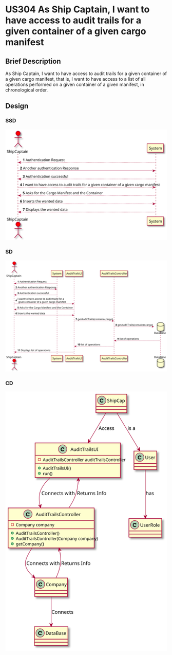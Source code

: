 # US304 As Ship Captain, I want to have access to audit trails for a given container of a given cargo manifest
## Brief Description

As Ship Captain, I want to have access to audit trails for a given container of a
given cargo manifest, that is, I want to have access to a list of all operations performed on
a given container of a given manifest, in chronological order.

## Design

### SSD

![](US304_SSD.svg)

### SD

![](US304_SD.svg)

### CD

![](US304_CD.svg)